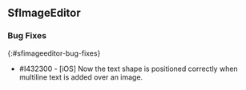 ## SfImageEditor

### Bug Fixes
{:#sfimageeditor-bug-fixes}

* \#I432300 - [iOS] Now the text shape is positioned correctly when multiline text is added over an image.